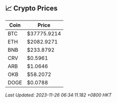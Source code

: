 ## 📈 Crypto Prices

| Coin | Price |
| ---- | ----- |
| BTC | $37775.9214 |
| ETH | $2082.9271 |
| BNB | $233.8792 |
| CRV | $0.5961 |
| ARB | $1.0646 |
| OKB | $58.2072 |
| DOGE | $0.0788 |

_Last Updated: 2023-11-26 06:34:11.182 +0800 HKT_